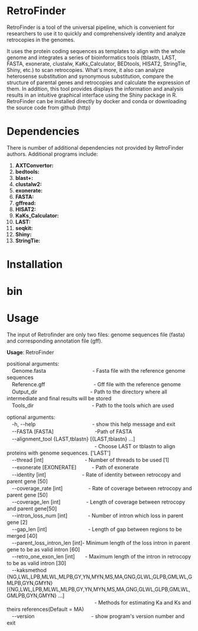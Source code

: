 # RetroFinder
RetroFinder is a tool of the universal pipeline, which is convenient for researchers to use it to quickly and comprehensively identity and analyze retrocopies in the genomes.

It uses the protein coding sequences as templates to align with the whole genome and integrates a series of bioinformatics tools (tblastn, LAST, FASTA, exonerate, clustalw, KaKs_Calculator, BEDtools, HISAT2, StringTie, Shiny, etc.) to scan retrocopies. What's more, it also can analyze heterosense substitution and synonymous substitution, compare the structure of parental genes and retrocopies and calculate the expression of them. In addition, this tool provides displays the information and analysis results in an intuitive graphical interface using the Shiny package in R. RetroFinder can be installed directly by docker and conda or downloading the source code from github (http)

# Dependencies
There is number of additional dependencies not provided by RetroFinder authors. Additional programs include:

1. **AXTConvertor:**
2. **bedtools:**
3. **blast+:**
4. **clustalw2:**
5. **exonerate:**
6. **FASTA:**
7. **gffread:**
8. **HISAT2:**
9. **KaKs_Calculator:**
10. **LAST:**
11. **seqkit:**
12. **Shiny:**
13. **StringTie:**

# Installation

# bin

# Usage
The input of Retrofinder are only two files: genome sequences file (fasta) and corresponding annotation file (gff).

**Usage**: RetroFinder  
<p>positional arguments:
  <br>
　Genome.fasta　　　　　　　　　- Fasta file with the reference genome sequences
  <br>
　Reference.gff　　　　　　　　&nbsp;&nbsp;&nbsp;&nbsp;&nbsp;- Gff file with the reference genome
  <br>
　Output_dir　　　　　　　　　　&nbsp;- Path to the directory where all intermediate and final results will be stored
  <br>
　Tools_dir　　　　　　　　　　 　- Path to the tools which are used</p>

<p>optional arguments:
  <br>
　-h, --help　　　　　　　　　　　- show this help message and exit
  <br>
　--FASTA [FASTA]　　　　　　　　-Path of FASTA
  <br>
　--alignment_tool {LAST,tblastn} [{LAST,tblastn} ...]
  <br>
　　　　　　　　　　　　　　　　　- Choose LAST or tblastn to align proteins with genome sequences. ['LAST']
  <br>
　--thread [int]　　　　　　　　- Number of threads to be used [1]
  <br>
　--exonerate [EXONERATE]　　　- Path of exonerate
  <br>
　--identity [int]　　　　　　　- Rate of identity between retrocopy and parent gene [50]
  <br>
　--coverage_rate [int]　　　　　- Rate of coverage between retrocopy and parent gene [50]
  <br>
　--coverage_len [int]　　　　　- Length of coverage between retrocopy and parent gene[50]
  <br>
　--intron_loss_num [int]　　　　- Number of intron which loss in parent gene [2]
  <br>
　--gap_len [int]　　　　　　　　- Length of gap between regions to be merged [40]
  <br>
　--parent_loss_intron_len [int]- Minimum length of the loss intron in parent gene to be as valid intron [60]
  <br>
　--retro_one_exon_len [int]　　- Maximum length of the intron in retrocopy to be as valid intron [30]
  <br>
　--kaksmethod {NG,LWL,LPB,MLWL,MLPB,GY,YN,MYN,MS,MA,GNG,GLWL,GLPB,GMLWL,GMLPB,GYN,GMYN} [{NG,LWL,LPB,MLWL,MLPB,GY,YN,MYN,MS,MA,GNG,GLWL,GLPB,GMLWL,GMLPB,GYN,GMYN} ...]
  <br>
　　　　　　　　　　　　　　　　　- Methods for estimating Ka and Ks and theirs references(Default = MA)
  <br>
　--version　　　　　　　　　　　- show program's version number and exit
  </p>
